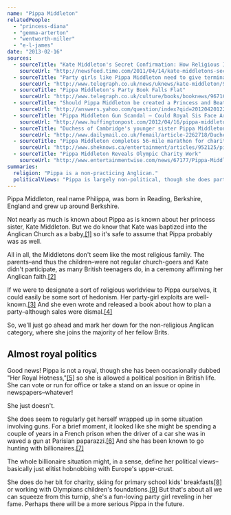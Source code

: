 ```yaml
---
name: "Pippa Middleton"
relatedPeople:
  - "princess-diana"
  - "gemma-arterton"
  - "wentworth-miller"
  - "e-l-james"
date: "2013-02-16"
sources:
  - sourceTitle: "Kate Middleton's Secret Confirmation: How Religious Is The Future Princess"
    sourceUrl: "http://newsfeed.time.com/2011/04/14/kate-middletons-secret-confirmation-how-religious-is-the-future-princess/"
  - sourceTitle: "Party girls like Pippa Middleton need to give terminal bores a miss"
    sourceUrl: "http://www.telegraph.co.uk/news/uknews/kate-middleton/9209074/Party-girls-like-Pippa-Middleton-need-to-give-terminal-bores-a-miss.html"
  - sourceTitle: "Pippa Middleton's Party Book Falls Flat"
    sourceUrl: "http://www.telegraph.co.uk/culture/books/booknews/9671662/Pippa-Middletons-party-book-falls-flat.html"
  - sourceTitle: "Should Pippa Middleton be created a Princess and Beatrice and Eugenie be demoted?"
    sourceUrl: "http://answers.yahoo.com/question/index?qid=20120420122129AA75tIq"
  - sourceTitle: "Pippa Middleton Gun Scandal – Could Royal Sis Face Arrest?"
    sourceUrl: "http://www.huffingtonpost.com/2012/04/16/pippa-middleton-gun_n_1428428.html#slide=546360"
  - sourceTitle: "Duchess of Cambridge's younger sister Pippa Middleton, a boar hunt and 2 Belgian bachelors"
    sourceUrl: "http://www.dailymail.co.uk/femail/article-2262718/Duchess-Cambridges-younger-sister-Pippa-Middleton-boar-hunt-2-eligible-Belgians.html"
  - sourceTitle: "Pippa Middleton completes 56-mile marathon for charity."
    sourceUrl: "http://www.sheknows.ca/entertainment/articles/952125/pippa-middleton-completes-56-mile-marathon-for-charity"
  - sourceTitle: "Pippa Middleton Reveals Olympic Charity Work"
    sourceUrl: "http://www.entertainmentwise.com/news/67177/Pippa-Middleton-Reveals-Olympic-Charity-Work"
summaries:
  religion: "Pippa is a non-practicing Anglican."
  politicalViews: "Pippa is largely non-political, though she does participate in a few charities and hangs out with Europe's elite."
---
```


Pippa Middleton, real name Philippa, was born in Reading, Berkshire, England and grew up around Berkshire.

Not nearly as much is known about Pippa as is known about her princess sister, Kate Middleton. But we do know that Kate was baptized into the Anglican Church as a baby,<a class="source-citation" href="#http%3A%2F%2Fnewsfeed.time.com%2F2011%2F04%2F14%2Fkate-middletons-secret-confirmation-how-religious-is-the-future-princess%2F" title="Kate Middleton&apos;s Secret Confirmation: How Religious Is The Future Princess">[1]</a> so it's safe to assume that Pippa probably was as well.

All in all, the Middletons don't seem like the most religious family. The parents–and thus the children–were not regular church-goers and Kate didn't participate, as many British teenagers do, in a ceremony affirming her Anglican faith.<a class="source-citation" href="#http%3A%2F%2Fnewsfeed.time.com%2F2011%2F04%2F14%2Fkate-middletons-secret-confirmation-how-religious-is-the-future-princess%2F" title="Kate Middleton&apos;s Secret Confirmation: How Religious Is The Future Princess">[2]</a>

If we were to designate a sort of religious worldview to Pippa ourselves, it could easily be some sort of hedonism. Her party-girl exploits are well-known.<a class="source-citation" href="#http%3A%2F%2Fwww.telegraph.co.uk%2Fnews%2Fuknews%2Fkate-middleton%2F9209074%2FParty-girls-like-Pippa-Middleton-need-to-give-terminal-bores-a-miss.html" title="Party girls like Pippa Middleton need to give terminal bores a miss">[3]</a> And she even wrote and released a book about how to plan a party–although sales were dismal.<a class="source-citation" href="#http%3A%2F%2Fwww.telegraph.co.uk%2Fculture%2Fbooks%2Fbooknews%2F9671662%2FPippa-Middletons-party-book-falls-flat.html" title="Pippa Middleton&apos;s Party Book Falls Flat">[4]</a>

So, we'll just go ahead and mark her down for the non-religious Anglican category, where she joins the majority of her fellow Brits.


## Almost royal politics

Good news! Pippa is not a royal, though she has been occasionally dubbed "Her Royal Hotness,"<a class="source-citation" href="#http%3A%2F%2Fanswers.yahoo.com%2Fquestion%2Findex%3Fqid%3D20120420122129AA75tIq" title="Should Pippa Middleton be created a Princess and Beatrice and Eugenie be demoted?">[5]</a> so she is allowed a political position in British life. She can vote or run for office or take a stand on an issue or opine in newspapers–whatever!

She just doesn't.

She does seem to regularly get herself wrapped up in some situation involving guns. For a brief moment, it looked like she might be spending a couple of years in a French prison when the driver of a car she was in waved a gun at Parisian paparazzi.<a class="source-citation" href="#http%3A%2F%2Fwww.huffingtonpost.com%2F2012%2F04%2F16%2Fpippa-middleton-gun_n_1428428.html%23slide%3D546360" title="Pippa Middleton Gun Scandal – Could Royal Sis Face Arrest?">[6]</a> And she has been known to go hunting with billionaires.<a class="source-citation" href="#http%3A%2F%2Fwww.dailymail.co.uk%2Ffemail%2Farticle-2262718%2FDuchess-Cambridges-younger-sister-Pippa-Middleton-boar-hunt-2-eligible-Belgians.html" title="Duchess of Cambridge&apos;s younger sister Pippa Middleton, a boar hunt and 2 Belgian bachelors">[7]</a>

The whole billionaire situation might, in a sense, define her political views–basically just elitist hobnobbing with Europe's upper-crust.

She does do her bit for charity, skiing for primary school kids' breakfasts<a class="source-citation" href="#http%3A%2F%2Fwww.sheknows.ca%2Fentertainment%2Farticles%2F952125%2Fpippa-middleton-completes-56-mile-marathon-for-charity" title="Pippa Middleton completes 56-mile marathon for charity.">[8]</a> or working with Olympians children's foundations.<a class="source-citation" href="#http%3A%2F%2Fwww.entertainmentwise.com%2Fnews%2F67177%2FPippa-Middleton-Reveals-Olympic-Charity-Work" title="Pippa Middleton Reveals Olympic Charity Work">[9]</a> But that's about all we can squeeze from this turnip, she's a fun-loving party girl reveling in her fame. Perhaps there will be a more serious Pippa in the future.
